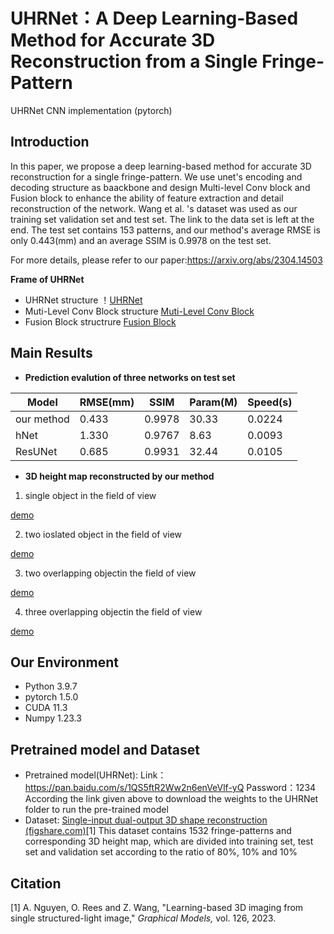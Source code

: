 # UHRNet：A Deep Learning-Based Method for Accurate 3D Reconstruction from a Single Fringe-Pattern
UHRNet CNN implementation (pytorch)
## Introduction
In this paper, we propose a deep learning-based method for accurate 3D reconstruction for a single fringe-pattern. We use unet's encoding and decoding structure as baackbone and design Multi-level Conv block and Fusion block to enhance the ability of feature extraction and detail reconstruction of the network. Wang et al. 's dataset was used as our training set validation set and test set. The link to the data set is left at the end. The test set contains 153 patterns, and our method's average RMSE is only 0.443(mm) and an average SSIM is 0.9978 on the test set.

For more details, please refer to our paper:https://arxiv.org/abs/2304.14503

**Frame of UHRNet**
 
- UHRNet structure
！[UHRNet](https://raw.githubusercontent.com/fead1/UHRNet/main/Network%20structure/High-resolution%20Fusion%20Block.png)
- Muti-Level Conv Block structure
[Muti-Level Conv Block]()
- Fusion Block structrure
[Fusion Block]()

## Main Results
-   **Prediction evalution of  three networks on test set**

|Model|RMSE(mm)|SSIM|Param(M)|Speed(s)|
|---|---|---|---|---|
|our method|0.433|0.9978|30.33|0.0224|
|hNet|1.330|0.9767|8.63|0.0093|
|ResUNet|0.685|0.9931|32.44|0.0105|

-   **3D height map reconstructed by our method**

1. single object in the field of view

[demo]()

2. two ioslated object in the field of view

[demo]()

3. two overlapping objectin the field of view

[demo]()

4. three overlapping objectin the field of view

[demo]()

## Our Environment

- Python 3.9.7
- pytorch 1.5.0
- CUDA 11.3
- Numpy 1.23.3
## Pretrained model and Dataset
- Pretrained model(UHRNet):
Link：https://pan.baidu.com/s/1QS5ftR2Ww2n6enVeVlf-yQ 
Password：1234
According the link given above to download the weights to the UHRNet folder to run the pre-trained model
- Dataset:
[Single-input dual-output 3D shape reconstruction (figshare.com)](https://figshare.com/s/c09f17ba357d040331e4)[1]
This dataset contains 1532 fringe-patterns and corresponding 3D height map, which are divided into training set, test set and validation set according to the ratio of 80%, 10% and 10%

## Citation
 [1] A. Nguyen, O. Rees and Z. Wang, "Learning-based 3D imaging from single structured-light image,"  _Graphical Models,_ vol. 126, 2023.




